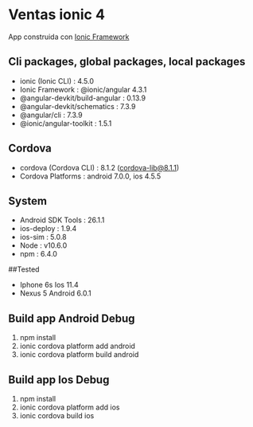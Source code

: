 # Ventas ionic 4
App construida con [Ionic Framework](http://ionicframework.com/)


## Cli packages, global packages, local packages
- ionic (Ionic CLI)             : 4.5.0
- Ionic Framework               : @ionic/angular 4.3.1
- @angular-devkit/build-angular : 0.13.9
- @angular-devkit/schematics    : 7.3.9
- @angular/cli                  : 7.3.9
- @ionic/angular-toolkit        : 1.5.1
   


## Cordova
- cordova (Cordova CLI) : 8.1.2 (cordova-lib@8.1.1)
- Cordova Platforms     : android 7.0.0, ios 4.5.5

## System
- Android SDK Tools : 26.1.1
- ios-deploy        : 1.9.4
- ios-sim           : 5.0.8
- Node              : v10.6.0 
- npm               : 6.4.0


##Tested
- Iphone 6s Ios 11.4
- Nexus 5 Android 6.0.1

## Build app Android Debug
1. npm install
2. ionic cordova platform add android
2. ionic cordova platform build android


## Build app Ios Debug
1. npm install
2. ionic cordova platform add ios
2. ionic cordova  build ios

